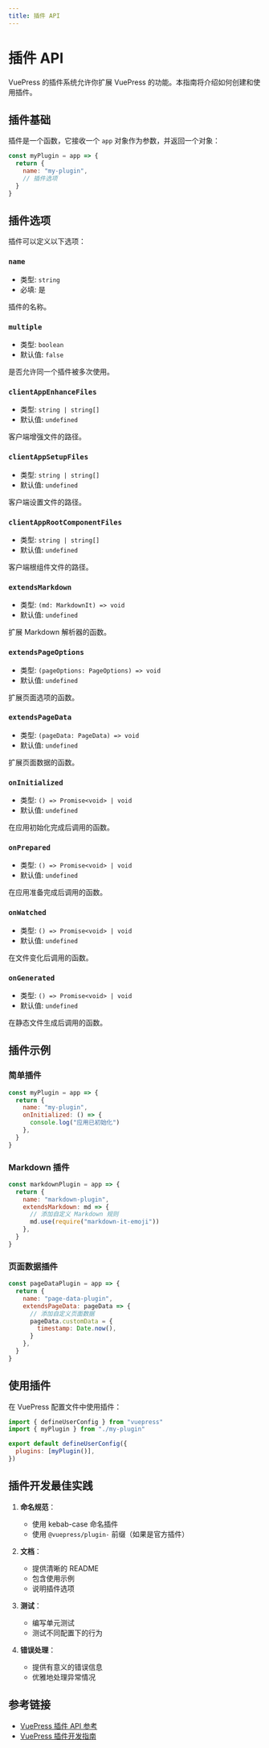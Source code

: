 ```yaml
---
title: 插件 API
---
```


# 插件 API

VuePress 的插件系统允许你扩展 VuePress 的功能。本指南将介绍如何创建和使用插件。

## 插件基础

插件是一个函数，它接收一个 `app` 对象作为参数，并返回一个对象：

```js
const myPlugin = app => {
  return {
    name: "my-plugin",
    // 插件选项
  }
}
```

## 插件选项

插件可以定义以下选项：

### `name`

- 类型: `string`
- 必填: 是

插件的名称。

### `multiple`

- 类型: `boolean`
- 默认值: `false`

是否允许同一个插件被多次使用。

### `clientAppEnhanceFiles`

- 类型: `string | string[]`
- 默认值: `undefined`

客户端增强文件的路径。

### `clientAppSetupFiles`

- 类型: `string | string[]`
- 默认值: `undefined`

客户端设置文件的路径。

### `clientAppRootComponentFiles`

- 类型: `string | string[]`
- 默认值: `undefined`

客户端根组件文件的路径。

### `extendsMarkdown`

- 类型: `(md: MarkdownIt) => void`
- 默认值: `undefined`

扩展 Markdown 解析器的函数。

### `extendsPageOptions`

- 类型: `(pageOptions: PageOptions) => void`
- 默认值: `undefined`

扩展页面选项的函数。

### `extendsPageData`

- 类型: `(pageData: PageData) => void`
- 默认值: `undefined`

扩展页面数据的函数。

### `onInitialized`

- 类型: `() => Promise<void> | void`
- 默认值: `undefined`

在应用初始化完成后调用的函数。

### `onPrepared`

- 类型: `() => Promise<void> | void`
- 默认值: `undefined`

在应用准备完成后调用的函数。

### `onWatched`

- 类型: `() => Promise<void> | void`
- 默认值: `undefined`

在文件变化后调用的函数。

### `onGenerated`

- 类型: `() => Promise<void> | void`
- 默认值: `undefined`

在静态文件生成后调用的函数。

## 插件示例

### 简单插件

```js
const myPlugin = app => {
  return {
    name: "my-plugin",
    onInitialized: () => {
      console.log("应用已初始化")
    },
  }
}
```

### Markdown 插件

```js
const markdownPlugin = app => {
  return {
    name: "markdown-plugin",
    extendsMarkdown: md => {
      // 添加自定义 Markdown 规则
      md.use(require("markdown-it-emoji"))
    },
  }
}
```

### 页面数据插件

```js
const pageDataPlugin = app => {
  return {
    name: "page-data-plugin",
    extendsPageData: pageData => {
      // 添加自定义页面数据
      pageData.customData = {
        timestamp: Date.now(),
      }
    },
  }
}
```

## 使用插件

在 VuePress 配置文件中使用插件：

```js
import { defineUserConfig } from "vuepress"
import { myPlugin } from "./my-plugin"

export default defineUserConfig({
  plugins: [myPlugin()],
})
```

## 插件开发最佳实践

1. **命名规范**：

   - 使用 kebab-case 命名插件
   - 使用 `@vuepress/plugin-` 前缀（如果是官方插件）

2. **文档**：

   - 提供清晰的 README
   - 包含使用示例
   - 说明插件选项

3. **测试**：

   - 编写单元测试
   - 测试不同配置下的行为

4. **错误处理**：
   - 提供有意义的错误信息
   - 优雅地处理异常情况

## 参考链接

- [VuePress 插件 API 参考](https://v2.vuepress.vuejs.org/zh/reference/plugin-api.html)
- [VuePress 插件开发指南](https://v2.vuepress.vuejs.org/zh/advanced/plugin.html)
